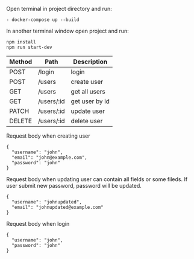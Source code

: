 
Open terminal in project directory and run:

```
- docker-compose up --build

```

In another terminal window open project and run:

```
npm install
npm run start-dev

```

Method | Path | Description
-------|------|------------ 
POST       |/login                           | login
POST       |/users                           | create user                    
GET        |/users                           | get all users                     
GET        |/users/:id                       | get user by id                   
PATCH      |/users/:id                       | update user                    
DELETE     |/users/:id                       | delete user  


Request body when creating user
```
{
  "username": "john",
  "email": "john@example.com",
  "password": "john"
}
```

Request body when updating user can contain all fields or some fileds. 
If user submit new password, password will be updated.
```
{
  "username": "johnupdated",
  "email": "johnupdated@example.com"
}
```

Request body when login
```
{
  "username": "john",
  "password": "john"
}
```